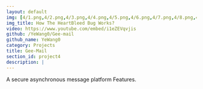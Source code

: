 ```yaml
---
layout: default
img: [4/1.png,4/2.png,4/3.png,4/4.png,4/5.png,4/6.png,4/7.png,4/8.png,4/9.png]
img_title: How The HeartBleed Bug Works?
video: https://www.youtube.com/embed/i1eZEVqvjis
github: /YeWang0/Gee-mail
github_name: YeWang0
category: Projects
title: Gee-Mail
section_id: project4
description: |
---
```

A secure asynchronous message platform Features.<br>